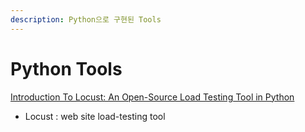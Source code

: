 ```yaml
---
description: Python으로 구현된 Tools
---
```


# Python Tools

[Introduction To Locust: An Open-Source Load Testing Tool in Python](https://medium.com/better-programming/introduction-to-locust-an-open-source-load-testing-tool-in-python-2b2e89ea1ff)  
  -  Locust :  web site load-testing tool

